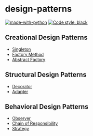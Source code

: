 # design-patterns

[![made-with-python](https://img.shields.io/badge/Made%20with-Python-1f425f.svg)](https://www.python.org/)
<a href="https://github.com/python/black"><img alt="Code style: black" src="https://img.shields.io/badge/code%20style-black-000000.svg"></a>


## Creational Design Patterns

* [Singleton](creational/singleton/__init__.py)
* [Factory Method](creational/factory_method/__init__.py)
* [Abstract Factory](creational/abstract_factory/__init__.py)


## Structural Design Patterns

* [Decorator](structural/decorator/__init__.py)
* [Adapter](structural/adapter/__init__.py)


## Behavioral Design Patterns

* [Observer](behavioral/observer/__init__.py)
* [Chain of Responsibility](behavioral/chain_of_responsibility/__init__.py)
* [Strategy](behavioral/strategy/__init__.py)
